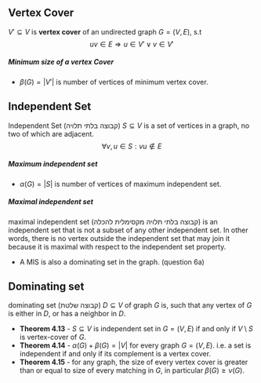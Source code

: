 ## Vertex Cover 

$V'\subseteq V$ is **vertex cover** of an undirected graph $G=(V,E)$, s.t 
$$uv \in E \Rightarrow u \in V' \lor v \in V'$$
##### Minimum size of a vertex Cover
- $\beta(G)=|V'|$ is number of vertices of minimum vertex cover.

## Independent Set
Independent Set (קבוצה בלתי תלויה) $S \subseteq V$ is a set of vertices in a graph, no two of which are adjacent.  
$$\forall v,u \in S : vu \notin E$$
##### Maximum independent set
- $\alpha(G)=|S|$ is number of vertices of maximum independent set.
##### Maximal independent set
maximal independent set (קבוצה בלתי תלויה מקסימלית להכלה) is an independent set that is not a subset of any other independent set. In other words, there is no vertex outside the independent set that may join it because it is maximal with respect to the independent set property. 
- A MIS is also a dominating set in the graph. (question 6a)
## Dominating set
dominating set (קבוצה שלטת) $D \subseteq V$ of graph $G$ is, such that any vertex of $G$ is either in $D$, or has a neighbor in $D$.
- **Theorem 4.13** - $S\subseteq V$ is independent set in $G=(V,E)$ if and only if $V \setminus S$ is vertex-cover of $G$.
- **Theorem 4.14** -  $\alpha(G)+\beta(G)=|V|$ for every graph $G=(V,E)$. i.e. a set is independent if and only if its complement is a vertex cover.
- **Theorem 4.15** - for any graph, the size of every vertex cover is greater than or equal to size of every matching in $G$, in particular $\beta(G)\geq \nu(G)$.








